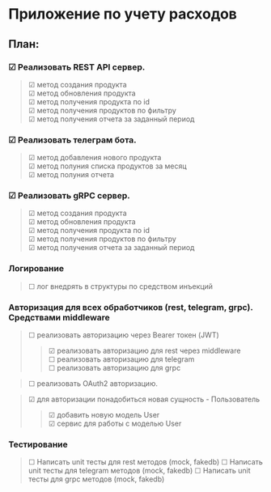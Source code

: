 # Приложение по учету расходов
## План:
### &#9745; Реализовать REST API сервер.

> &#9745; метод создания продукта \
> &#9745; метод обновления продукта \
> &#9745; метод получения продукта по id \
> &#9745; метод получения продуктов по фильтру \
> &#9745; метод получения отчета за заданный период

### &#9745; Реализовать телеграм бота.

> &#9745; метод добавления нового продукта \
> &#9745; метод полуния списка продуктов за месяц \
> &#9745; метод полуния отчета

### &#9745; Реализовать gRPC сервер.

> &#9745; метод создания продукта \
> &#9745; метод обновления продукта \
> &#9745; метод получения продукта по id \
> &#9745; метод получения продуктов по фильтру \
> &#9745; метод получения отчета за заданный период

### Логирование
> &#9744; лог внедрять в структуры по средством инъекций
### Авторизация для всех обработчиков (rest, telegram, grpc). Средствами middleware
> &#9744; реализовать авторизацию через Bearer токен (JWT)
> >  &#9745; реализовать авторизацию для rest через middleware \
> >  &#9744; реализовать авторизацию для telegram \
> >  &#9744; реализовать авторизацию для grpc 

> &#9744; реализовать OAuth2 авторизацию.

> &#9745; для авторизации понадобиться новая сущность - Пользователь
> > &#9745; добавить новую модель User \
> > &#9745; сервис для работы с моделью User
### Тестирование
> &#9744; Написать unit тесты для rest методов (mock, fakedb)
> &#9744; Написать unit тесты для telegram методов (mock, fakedb)
> &#9744; Написать unit тесты для grpc методов (mock, fakedb)